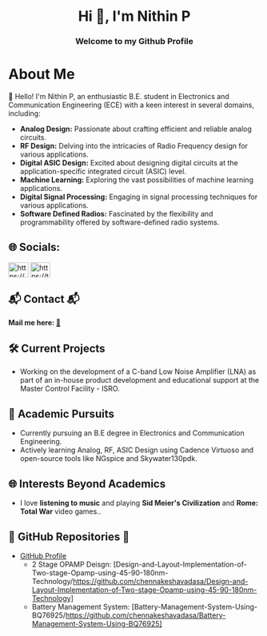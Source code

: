 
<h1 align="center">Hi 👋, I'm Nithin P</h1>
<h3 align="center">Welcome to my Github Profile</h3>

# About Me

👋 Hello! I'm Nithin P, an enthusiastic B.E. student in Electronics and Communication Engineering (ECE) with a keen interest in several domains, including:

- **Analog Design:** Passionate about crafting efficient and reliable analog circuits.
- **RF Design:** Delving into the intricacies of Radio Frequency design for various applications.
- **Digital ASIC Design:** Excited about designing digital circuits at the application-specific integrated circuit (ASIC) level.
- **Machine Learning:** Exploring the vast possibilities of machine learning applications.
- **Digital Signal Processing:** Engaging in signal processing techniques for various applications.
- **Software Defined Radios:** Fascinated by the flexibility and programmability offered by software-defined radio systems.


## 🌐 Socials:
<p align="left">
<a href="https://www.linkedin.com/in/nithin-purushothama-70664727b/" target="blank"><img align="center" src="https://raw.githubusercontent.com/rahuldkjain/github-profile-readme-generator/master/src/images/icons/Social/linked-in-alt.svg" alt="https://www.linkedin.com/in/nithin-purushothama-70664727b/" height="30" width="40" /></a>
<a href="https://twitter.com/nithinpuru75919" target="blank"><img align="center" src="https://cdn.jsdelivr.net/npm/simple-icons@3.0.1/icons/twitter.svg" alt="https://twitter.com/nithinpuru75919" height="30" width="40" /></a>
  
## 📬 Contact 📬
**Mail me here: [:e-mail:](mailto:nithinpurushothama@gmail.com)**




## 🛠️ Current Projects 

- Working on the development of a C-band Low Noise Amplifier (LNA) as part of an in-house product development and educational support at the Master Control Facility - ISRO.
  
## 🔬 Academic Pursuits 

- Currently pursuing an B.E degree in Electronics and Communication Engineering.
- Actively learning Analog, RF, ASIC Design using Cadence Virtuoso and open-source tools like NGspice and Skywater130pdk.

## 🌐 Interests Beyond Academics  

- I love **listening to music** and playing **Sid Meier's Civilization** and **Rome: Total War** video games..

 ## 🚀 GitHub Repositories 🚀

- [GitHub Profile]([[https://github.com/chennakeshavadasa])
  - 2 Stage OPAMP Deisgn: [Design-and-Layout-Implementation-of-Two-stage-Opamp-using-45-90-180nm-Technology/https://github.com/chennakeshavadasa/Design-and-Layout-Implementation-of-Two-stage-Opamp-using-45-90-180nm-Technology]
  - Battery Management System: [Battery-Management-System-Using-BQ76925/https://github.com/chennakeshavadasa/Battery-Management-System-Using-BQ76925]
